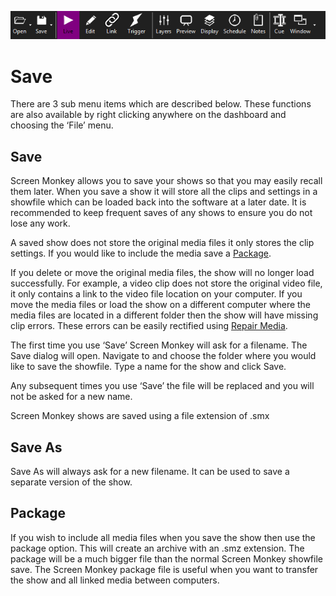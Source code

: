![](../../images/toolbar.png)
# Save

There are 3 sub menu items which are described below. These functions are also available by right clicking anywhere on the dashboard and choosing the ‘File’ menu.

## Save
Screen Monkey allows you to save your shows so that you may easily recall them later. When you save a show it will store all the clips and settings in a showfile which can be loaded back into the software at a later date. It is recommended to keep frequent saves of any shows to ensure you do not lose any work.

A saved show does not store the original media files it only stores the clip settings. If you would like to include the media save a [Package](#Package). 

If you delete or move the original media files, the show will no longer load successfully. For example, a video clip does not store the original video file, it only contains a link to the video file location on your computer. If you move the media files or load the show on a different computer where the media files are located in a different folder then the show will have missing clip errors. These errors can be easily rectified using [Repair Media](open.md).

The first time you use ‘Save’ Screen Monkey will ask for a filename. The Save dialog will open. Navigate to and choose the folder where you would like to save the showfile. Type a name for the show and click Save. 

Any subsequent times you use ‘Save’ the file will be replaced and you will not be asked for a new name.

Screen Monkey shows are saved using a file extension of .smx

## Save As
Save As will always ask for a new filename. It can be used to save a separate version of the show.

## Package
If you wish to include all media files when you save the show then use the package option. This will create an archive with an .smz extension. The package will be a much bigger file than the normal Screen Monkey showfile save. The Screen Monkey package file is useful when you want to transfer the show and all linked media between computers. 
